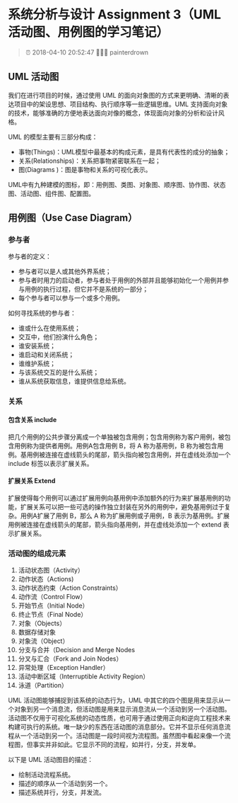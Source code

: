 # 系统分析与设计 Assignment 3（UML 活动图、用例图的学习笔记）

> ⏰ 2018-04-10 20:52:47
> 👨🏻‍💻 painterdrown

## UML 活动图

我们在进行项目的时候，通过使用 UML 的面向对象图的方式来更明确、清晰的表达项目中的架设思想、项目结构、执行顺序等一些逻辑思维。UML 支持面向对象的技术，能够准确的方便地表达面向对像的概念，体现面向对象的分析和设计风格。

UML 的模型主要有三部分构成：

+ 事物(Things)：UML模型中最基本的构成元素，是具有代表性的成分的抽象；
+ 关系(Relationships)：关系把事物紧密联系在一起；
+ 图(Diagrams )：图是事物和关系的可视化表示。

UML中有九种建模的图标，即：用例图、类图、对象图、顺序图、协作图、状态图、活动图、组件图、配置图。

## 用例图（Use Case Diagram）

### 参与者

参与者的定义：

+ 参与者可以是人或其他外界系统；
+ 参与者时用力的启动者，参与者处于用例的外部并且能够初始化一个用例并参与用例的执行过程，但它并不是系统的一部分；
+ 每个参与者可以参与一个或多个用例。

如何寻找系统的参与者：

+ 谁或什么在使用系统；
+ 交互中，他们扮演什么角色；
+ 谁安装系统；
+ 谁启动和关闭系统；
+ 谁维护系统；
+ 与该系统交互的是什么系统；
+ 谁从系统获取信息，谁提供信息给系统。

### 关系

#### 包含关系 include

把几个用例的公共步骤分离成一个单独被包含用例；包含用例称为客户用例，被包含用例称为提供者用例。用例A包含用例 B，将 A 称为基用例，B 称为被包含用例。基用例被连接在虚线箭头的尾部，箭头指向被包含用例，并在虚线处添加一个 include 标签以表示扩展关系。

#### 扩展关系 Extend

扩展使得每个用例可以通过扩展用例向基用例中添加额外的行为来扩展基用例的功能，扩展关系可以把一些可选的操作独立封装在另外的用例中，避免基用例过于复杂。用例A扩展了用例 B，那么 A 称为扩展用例或子用例，B 表示为基用例。扩展用例被连接在虚线箭头的尾部，箭头指向基用例，并在虚线处添加一个 extend 表示扩展关系。

### 活动图的组成元素

1. 活动状态图（Activity）
2. 动作状态（Actions)
3. 动作状态约束（Action Constraints）
4. 动作流（Control Flow）
5. 开始节点（Initial Node）
6. 终止节点（Final Node）
7. 对象（Objects）
8. 数据存储对象
9. 对象流（Object）
10. 分支与合并（Decision and Merge Nodes
11. 分叉与汇合（Fork and Join Nodes）
12. 异常处理（Exception Handler）
13. 活动中断区域（Interruptible Activity Region）
14. 泳道（Partition）

UML 活动图能够捕捉到该系统的动态行为，UML 中其它的四个图是用来显示从一个对象到另一个消息流，但活动图是用来显示消息流从一个活动到另一个活动图。活动图不仅用于可视化系统的动态性质，也可用于通过使用正向和逆向工程技术来构建可执行的系统。唯一缺少的东西在活动图的消息部分。它并不显示任何消息流程从一个活动到另一个。活动图是一段时间视为流程图。虽然图中看起来像一个流程图，但事实并非如此。它显示不同的流程，如并行，分支，并发单。

以下是 UML 活动图目的描述：

+ 绘制活动流程系统。
+ 描述的顺序从一个活动到另一个。
+ 描述系统并行，分支，并发流。
